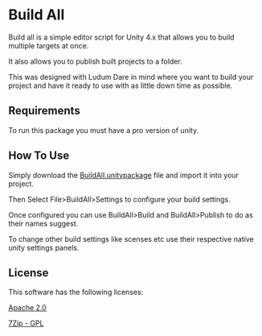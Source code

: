 # Build All #
Build all is a simple editor script for Unity 4.x that allows you to build multiple targets at once.

It also allows you to publish built projects to a folder.

This was designed with Ludum Dare in mind where you want to build your project and have it ready to use with as little down time as possible.

## Requirements ##
To run this package you must have a pro version of unity.

## How To Use ##
Simply download the [BuildAll.unitypackage](https://github.com/wiltaylor/buildall/releases/tag/Release_2) file and import it into your project.

Then Select File>BuildAll>Settings to configure your build settings.

Once configured you can use BuildAll>Build and BuildAll>Publish to do as their names suggest.

To change other build settings like scenses etc use their respective native unity settings panels.

## License ##
This software has the following licenses:

[Apache 2.0](License.txt "Apache 2.0")

[7Zip  - GPL](Assets/Packages/BuildAll/Tools/7zipLicence.txt "7Zip")
